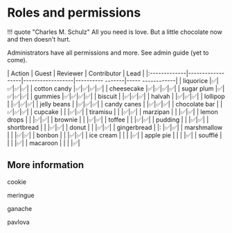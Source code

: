# Roles and permissions

!!! quote "Charles M. Schulz"
    All you need is love. But a little chocolate now and then doesn't hurt.

Administrators have all permissions and more. See admin guide (yet to come).

| Action       | Guest            | Reviewer         | Contributor      | Lead |
|:-------------|------------------|------------------|---------- -------|----- ------------|
| liquorice    |:white_check_mark:|:white_check_mark:|:white_check_mark:|:white_check_mark:|
| cotton candy |:white_check_mark:|:white_check_mark:|:white_check_mark:|:white_check_mark:|
| cheesecake    |:white_check_mark:|:white_check_mark:|:white_check_mark:|:white_check_mark:|
| sugar plum    |:white_check_mark:|:white_check_mark:|:white_check_mark:|:white_check_mark:|
| gummies    |:white_check_mark:|:white_check_mark:|:white_check_mark:|:white_check_mark:|
| biscuit    | |:white_check_mark:|:white_check_mark:|:white_check_mark:|
| halvah    | |:white_check_mark:|:white_check_mark:|:white_check_mark:|
| lollipop    | |:white_check_mark:|:white_check_mark:|:white_check_mark:|
| jelly beans    | |:white_check_mark:|:white_check_mark:|:white_check_mark:|
| candy canes    | |:white_check_mark:|:white_check_mark:|:white_check_mark:|
| chocolate bar  | |:white_check_mark:|:white_check_mark:|:white_check_mark:|
| cupcake    | | |:white_check_mark:|:white_check_mark:|
| tiramisu    | | |:white_check_mark:|:white_check_mark:|
| marzipan     | | |:white_check_mark:|:white_check_mark:|
| lemon drops    | | |:white_check_mark:|:white_check_mark:|
| brownie     | | |:white_check_mark:|:white_check_mark:|
| toffee     | | |:white_check_mark:|:white_check_mark:|
| pudding     | | |:white_check_mark:|:white_check_mark:|
| shortbread    | | |:white_check_mark:|:white_check_mark:|
| donut    | | |:white_check_mark:|:white_check_mark:|
| gingerbread    | |: |:white_check_mark:|:white_check_mark:|
| marshmallow     | | |:white_check_mark:|:white_check_mark:|
| bonbon       | | |:white_check_mark:|:white_check_mark:|
|  ice cream   | | | |:white_check_mark:|
| apple pie    | | | |:white_check_mark:|
| soufflé      | | | |:white_check_mark:|
| macaroon     | | | |:white_check_mark:|

## More information

cookie

meringue

ganache

pavlova
